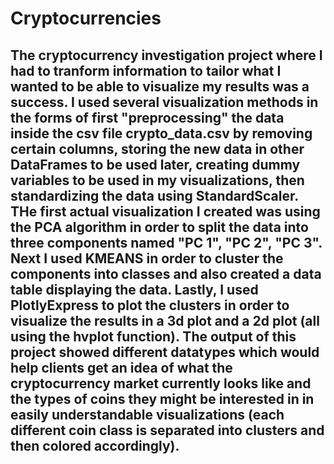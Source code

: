 # Cryptocurrencies

## The cryptocurrency investigation project where I had to tranform information to tailor what I wanted to be able to visualize my results was a success. I used several visualization methods in the forms of first "preprocessing" the data inside the csv file crypto_data.csv by removing certain columns, storing the new data in other DataFrames to be used later, creating dummy variables to be used in my visualizations, then standardizing the data using StandardScaler. THe first actual visualization I created was using the PCA algorithm in order to split the data into three components named "PC 1", "PC 2", "PC 3". Next I used KMEANS in order to cluster the components into classes and also created a data table displaying the data. Lastly, I used PlotlyExpress to plot the clusters in order to visualize the results in a 3d plot and a 2d plot (all using the hvplot function). The output of this project showed different datatypes which would help clients get an idea of what the cryptocurrency market currently looks like and the types of coins they might be interested in in easily understandable visualizations (each different coin class is separated into clusters and then colored accordingly).

